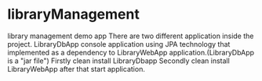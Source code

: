 # libraryManagement
library management demo app
There are two different application inside the project.
LibraryDbApp console application using JPA technology that implemented as a dependency to LibraryWebApp application.(LibraryDbApp is a "jar file")
Firstly clean install LibraryDbapp
Secondly clean install LibraryWebApp after that start application.
